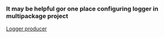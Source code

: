 ### It may be helpful gor one place configuring logger in multipackage project
[Logger producer](https://www.pavel.cool/jee-tips/Injecting-Logger/)
